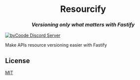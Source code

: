 <h1 align="center">Resourcify</h1>

<h3 align="center"><i>Versioning only what matters with Fastify</i></h3>

[![byCoode Discord Server](https://img.shields.io/discord/800519993602211890?color=%23738ADB&label=byCoode&logo=discord&logoColor=%23738ADB)](https://discord.gg/Mgt39Rm8dn)

Make APIs resource versioning easier with Fastify

## License
[MIT](../LICENSE)
